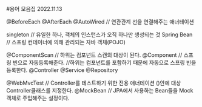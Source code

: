 #용어 모음집 2022.11.13

@BeforeEach
@AfterEach
@AutoWired // 연관관계 선을 연결해주는 애너테이션

singleton // 유일한 하나, 객체의 인스턴스가 오직 하나만 생성되는 것
Spring Bean // 스프링 컨테이너에 의해 관리되는 자바 객체(POJO)

@ComponentScan // 하위는 컴포넌트 스캔의 대상이 된다.
@Component // 스프링 빈으로 자동등록해준다.
//하위는 컴포넌트를 포함하기 때문에 자동으로 스프링 빈을 등록한다.
    @Controller 
    @Service
    @Repository

@WebMvcTest // Controller를 테스트하기 위한 전용 애너테이션 ()안에 대상 Controller클래스를 지정한다. 
@MockBean // JPA에서 사용하는 Bean들을 Mock객체로 주입해주는 설정이다. 
